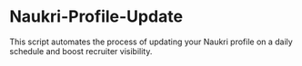 # Naukri-Profile-Update
This script automates the process of updating your Naukri profile on a daily schedule and boost recruiter visibility.
